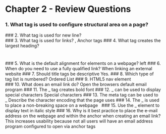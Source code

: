 # Chapter 2 - Review Questions
### 1. What tag is used to configure structural area on a page?
<div></div>
### 2. What tag is used for new line?
<br>
### 3. What tag is used for links?
<a></a>, Anchor tags
### 4. What tag creates the largest heading?
<h1></h1>
### 5. What is the default alignment for elements on a webpage?
left
### 6. When do you need to use a fully qualified link?
When linking an external website
### 7. Should title tags be descriptive
Yes.
### 8. Which type of tag list is numbered?
Ordered List
### 9. HTML5 nav element
<nav></nav>
### 10. What does an email link do?
Open the browsers default email program
### 11. The _ tag creates bold font
<strong></strong>
### 12. _ can be used to display special characters
Special characters
### 13. The meta tag can be used to _
Describe the character encoding that the page uses
### 14. The _ is used to place a non-breaking space on a webpage
&nbsp;
### 15. Use the _ element to display text in italic style
<i></i>
### 16. Why is it best practice to place the e-mail address on the webpage and within the anchor when creating an email link?
This increases usability because not all users will have an email address program configured to open via anchor tags
